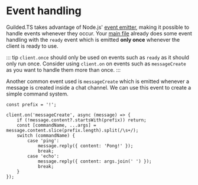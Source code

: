 # Event handling

Guilded.TS takes advantage of Node.js' [event emitter](https://nodejs.org/api/events.html#class-eventemitter), making it possible to handle events whenever they occur. Your [main file](./main-file.md) already does some event handling with the `ready` event which is emitted **only once** whenever the client is ready to use.

::: tip
`client.once` should only be used on events such as `ready` as it should only run once. Consider using `client.on` on events such as `messageCreate` as you want to handle them more than once.
:::

Another common event used is `messageCreate` which is emitted whenever a message is created inside a chat channel. We can use this event to create a simple command system.

```ts{1,3-14}
const prefix = '!';

client.on('messageCreate', async (message) => {
    if (!message.content?.startsWith(prefix)) return;
    const [commandName, ...args] = message.content.slice(prefix.length).split(/\s+/);
    switch (commandName) {
        case 'ping':
            message.reply({ content: 'Pong!' });
            break;
        case 'echo':
            message.reply({ content: args.join(' ') });
            break;
    }
});
```
